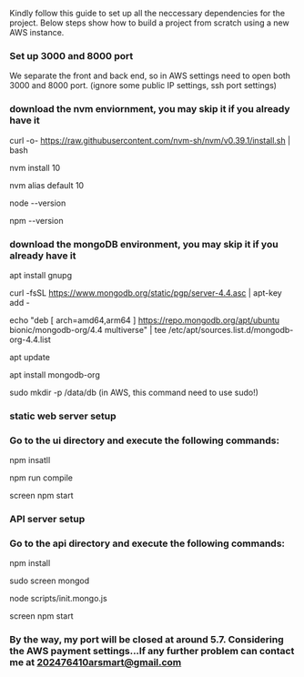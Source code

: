 Kindly follow this guide to set up all the neccessary dependencies for the project. Below steps show how to build a project from scratch using a new AWS instance. 

### Set up 3000 and 8000 port
We separate the front and back end, so in AWS settings need to open both 3000 and 8000 port. (ignore some public IP settings, ssh port settings)

### download the nvm enviornment, you may skip it if you already have it
curl -o- https://raw.githubusercontent.com/nvm-sh/nvm/v0.39.1/install.sh | bash

nvm install 10

nvm alias default 10

node --version

npm --version


### download the mongoDB environment, you may skip it if you already have it
apt install gnupg

curl -fsSL https://www.mongodb.org/static/pgp/server-4.4.asc | apt-key add -

echo "deb [ arch=amd64,arm64 ] https://repo.mongodb.org/apt/ubuntu bionic/mongodb-org/4.4 multiverse" | tee /etc/apt/sources.list.d/mongodb-org-4.4.list

apt update

apt install mongodb-org

sudo mkdir -p /data/db (in AWS, this command need to use sudo!)


### static web server setup
### Go to the ui directory and execute the following commands:
npm insatll

npm run compile

screen npm start


### API server setup
### Go to the api directory and execute the following commands:
npm install

sudo screen mongod

node scripts/init.mongo.js

screen npm start

### By the way, my port will be closed at around 5.7. Considering the AWS payment settings...If any further problem can contact me at 202476410arsmart@gmail.com
